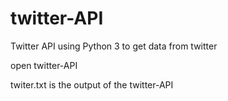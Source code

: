 # twitter-API
Twitter API using Python 3 to get data from twitter

open twitter-API

twiter.txt is the output of the twitter-API
